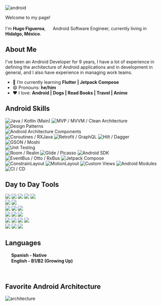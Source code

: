 ![android](https://github.com/hugo-figueroa/hugo-figueroa/assets/33041982/7ea639ef-715b-49e5-994b-db2600978d56)

<p>Welcome to my page! </br></br> I'm <b>Hugo Figueroa</b>, <img src="https://cdn-icons-png.flaticon.com/512/270/270780.png" width="15"/> Android Software Engineer, currently living in <img src="https://cdn-icons-png.flaticon.com/512/1863/1863055.png" width="15"/> <b>Hidalgo, México</b>. </p>
<h2>About Me</h2>

<p>I've been an Android Developer for 9 years, I have a lot of experience in defining the architecture of Android applications and in development in general, and I also have experience in managing work teams.</p>

- 🌱 I’m currently learning <b>Flutter | Jetpack Compose</b>
- 😄 Pronouns: <b>he/him</b>
- :heart: I love: <b>Android | Dogs | Read Books | Travel | Anime</b>

<h2>Android Skills</h2>

![Java / Kotlin (Main)](https://img.shields.io/badge/Java%20%2F%20Kotlin%20(Main)-512BD4)
![MVP / MVVM / Clean Architecture](https://img.shields.io/badge/MVP%20%2F%20MVVM%20%2F%20Clean%20Architecture-ECD53F)<br/>
![Design Patterns](https://img.shields.io/badge/Desing%20Patterns-Repository%20%7C%20Builder%20%7C%20Singleton%20%7C%20Adapter%20%7C%20Observer%20%7C%20Etc...-FF0000)<br/>
![Android Architecture Components](https://img.shields.io/badge/Android%20Architecture%20Components%20-%20%20Data%20Binding%20%7C%20Live%20Data%20%7C%20ViewModel%20%7C%20Navigation%20%7C%20WorkManager%20-3DDC84)<br/>
![Coroutines / RXJava](https://img.shields.io/badge/Coroutines%20%2F%20RXJava%20-017CEE)
![Retrofit / GraphQL](https://img.shields.io/badge/Retrofit%20%2F%20GraphQL%20-68A51C)
![Hilt / Dagger](https://img.shields.io/badge/Hilt%20%2F%20Dagger%20-E7157B)
![GSON / Moshi](https://img.shields.io/badge/GSON%20%2F%20Moshi%20-EE6123)<br/>
![Unit Testing](https://img.shields.io/badge/Unit%20Testing-%20JUnit4%20%7C%20Mockito%20-7952B3)<br/>
![Room / Realm](https://img.shields.io/badge/Room%20%2F%20Realm%20-FF6384)
![Glide / Picasso](https://img.shields.io/badge/Glide%20%2F%20Picasso%20-FF6A4C)
![Android SDK](https://img.shields.io/badge/Android%20SDK%20-3DDC84)
![EventBus / Otto / RxBus](https://img.shields.io/badge/EventBus%20%2F%20Otto%20%2F%20RxBus%20-02A9FF)
![Jetpack Compose](https://img.shields.io/badge/Jetpack%20Compose%20-DD344C)<br/>
![ConstrainLayout](https://img.shields.io/badge/ConstrainLayout%20-1D439C)
![MotionLayout](https://img.shields.io/badge/MotionLayout%20-FFCD11)
![Custom Views](https://img.shields.io/badge/Custom%20Views%20-885630)
![Android Modules](https://img.shields.io/badge/Android%20Modules%20-00968F)
![CI / CD](https://img.shields.io/badge/CI%20%2F%20CD%20-A100FF)
</br>

<h2>Day to Day Tools</h2>

<img src="https://img.shields.io/badge/Slack-4A154B?style=for-the-badge&logo=slack"/> <img src="https://img.shields.io/badge/Microsoft%20Teams-999999?style=for-the-badge&logo=microsoftteams"/> <img src="https://img.shields.io/badge/Skype-grey?style=for-the-badge&logo=skype"/> <img src="https://img.shields.io/badge/Zoom-0B5CFF?style=for-the-badge&logo=zoom"/> <img src="https://img.shields.io/badge/Google%20Meet-00897B?style=for-the-badge&logo=googlemeet"/> <br/>
<img src="https://img.shields.io/badge/Sourcetree-0052CC?style=for-the-badge&logo=sourcetree"/> <img src="https://img.shields.io/badge/GitKraken-grey?style=for-the-badge&logo=gitkraken"/> <br/> 
<img src="https://img.shields.io/badge/Jira-0052CC?style=for-the-badge&logo=jira"/> <img src="https://img.shields.io/badge/Confluence-172B4D?style=for-the-badge&logo=confluence"/> <img src="https://img.shields.io/badge/Trello-0052CC?style=for-the-badge&logo=trello"/> <br/>
<img src="https://img.shields.io/badge/github-181717?style=for-the-badge&logo=github"/> <img src="https://img.shields.io/badge/gitlab-grey?style=for-the-badge&logo=gitlab"/> <img src="https://img.shields.io/badge/bitbucket-0052CC?style=for-the-badge&logo=bitbucket"/> <br/>
<img src="https://img.shields.io/badge/postman-grey?style=for-the-badge&logo=postman"/> <img src="https://img.shields.io/badge/figma-999999?style=for-the-badge&logo=figma"/> <img src="https://img.shields.io/badge/firebase-grey?style=for-the-badge&logo=firebase"/> <img src="https://img.shields.io/badge/google%20analytics-grey?style=for-the-badge&logo=googleanalytics"/> <br/>
<img src="https://img.shields.io/badge/android%20studio-grey?style=for-the-badge&logo=androidstudio"/> <img src="https://img.shields.io/badge/openai-412991?style=for-the-badge&logo=openai"/> <img src="https://img.shields.io/badge/bitrise-683D87?style=for-the-badge&logo=bitrise"/>
</br>


<h2>Languages</h2>

<p> <img src="https://cdn-icons-png.flaticon.com/512/330/330557.png" width="15"/> <b>Spanish - Native</b> <br> <img src="https://cdn-icons-png.flaticon.com/512/330/330459.png" width="15"/> <b>English - B1/B2 (Growing Up)</b></p>
</br>

<h2>Favorite Android Architecture</h2>

![architecture](https://github.com/hugo-figueroa/hugo-figueroa/assets/33041982/fb915f19-5b48-4abe-8ce9-6266a54b85c4)
